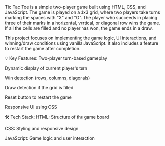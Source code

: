 Tic Tac Toe is a simple two-player game built using HTML, CSS, and JavaScript. The game is played on a 3x3 grid, where two players take turns marking the spaces with "X" and "O". The player who succeeds in placing three of their marks in a horizontal, vertical, or diagonal row wins the game. If all the cells are filled and no player has won, the game ends in a draw.

This project focuses on implementing the game logic, UI interactions, and winning/draw conditions using vanilla JavaScript. It also includes a feature to restart the game after completion.

💡 Key Features:
Two-player turn-based gameplay

Dynamic display of current player's turn

Win detection (rows, columns, diagonals)

Draw detection if the grid is filled

Reset button to restart the game

Responsive UI using CSS

🛠️ Tech Stack:
HTML: Structure of the game board

CSS: Styling and responsive design

JavaScript: Game logic and user interaction
